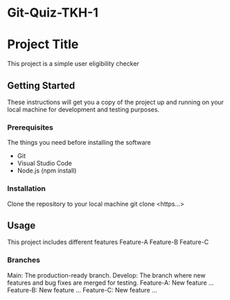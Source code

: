 # Git-Quiz-TKH-1

# Project Title

This project is a simple user eligibility checker

## Getting Started

These instructions will get you a copy of the project up and running on your local machine for development and testing purposes.

### Prerequisites

The things you need before installing the software

- Git
- Visual Studio Code
- Node.js (npm install)

### Installation

Clone the repository to your local machine
 git clone <https...>


## Usage

This project includes different features
Feature-A
Feature-B
Feature-C

### Branches

Main: The production-ready branch.
Develop: The branch where new features and bug fixes are merged for testing.
Feature-A: New feature ...
Feature-B: New feature ...
Feature-C: New feature ...

